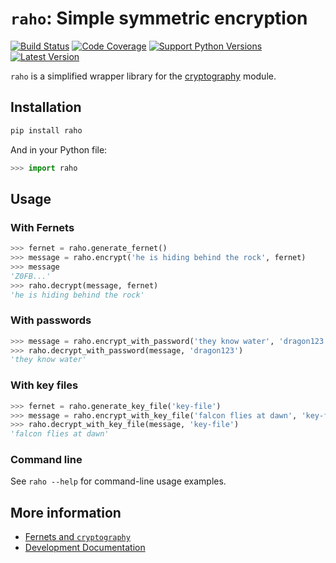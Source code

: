 # `raho`: Simple symmetric encryption

[![Build Status](https://travis-ci.org/abhayagiri/raho.svg?branch=master)](https://travis-ci.org/abhayagiri/raho)
[![Code Coverage](https://codecov.io/gh/abhayagiri/raho/branch/master/graph/badge.svg)](https://codecov.io/gh/abhayagiri/raho)
[![Support Python Versions](https://img.shields.io/pypi/pyversions/raho.svg)](https://pypi.org/project/raho/)
[![Latest Version](https://img.shields.io/pypi/v/raho.svg)](https://pypi.org/project/raho/)

`raho` is a simplified wrapper library for the
[cryptography](https://cryptography.io/) module.

## Installation

```sh
pip install raho
```

And in your Python file:

```python
>>> import raho

```

## Usage

### With Fernets

```python
>>> fernet = raho.generate_fernet()
>>> message = raho.encrypt('he is hiding behind the rock', fernet)
>>> message
'Z0FB...'
>>> raho.decrypt(message, fernet)
'he is hiding behind the rock'

```

### With passwords

```python
>>> message = raho.encrypt_with_password('they know water', 'dragon123')
>>> raho.decrypt_with_password(message, 'dragon123')
'they know water'

```

### With key files

```python
>>> fernet = raho.generate_key_file('key-file')
>>> message = raho.encrypt_with_key_file('falcon flies at dawn', 'key-file')
>>> raho.decrypt_with_key_file(message, 'key-file')
'falcon flies at dawn'

```

### Command line

See `raho --help` for command-line usage examples.

## More information

- [Fernets and `cryptography`](https://cryptography.io/)
- [Development Documentation](https://github.com/abhayagiri/raho/blob/master/DEVELOPMENT.md)
